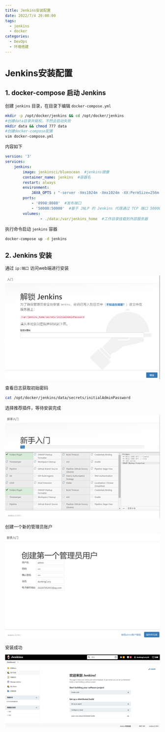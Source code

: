 ```yaml
---
title: Jenkins安装配置
date: 2022/7/4 20:00:00
tags: 
  - jenkins
  - docker
categories: 
  - DevOps
  - 环境搭建
---
```


# Jenkins安装配置



## 1. docker-compose 启动 Jenkins

创建 `jenkins` 目录，在目录下编辑 `docker-compose.yml` 

```bash
mkdir -p /opt/docker/jenkins && cd /opt/docker/jenkins
#创建data目录并赋权，不然会启动失败
mkdir data && chmod 777 data
#创建docker-compose配置
vim docker-compose.yml
```

内容如下

```yaml
version: '3'
services:
    jenkins:
        image: jenkinsci/blueocean  #jenkins镜像
        container_name: jenkins  #容器名
        restart: always
        environment:
            JAVA_OPTS : "-server -Xms1024m -Xmx1024m -XX:PermSize=256m -XX:MaxPermSize=512m"
        ports:
            - '8998:8080'  #发布端口
            - '50000:50000'  #基于 JNLP 的 Jenkins 代理通过 TCP 端口 50000 与 Jenkins master 进行通信
        volumes:
                - ./data:/var/jenkins_home  #工作目录挂载到外部服务器
```

执行命令启动 `jenkins` 容器

```bash
docker-compose up -d jenkins
```



## 2. Jenkins 安装

通过 `ip:端口` 访问web端进行安装

![1657024634835](../blog-assets/Jenkins安装配置及实现CI/1657024634835.png)

查看日志获取初始密码

```bash
cat /opt/docker/jenkins/data/secrets/initialAdminPassword 
```

选择推荐插件，等待安装完成

![1657025555952](../blog-assets/Jenkins安装配置及实现CI/1657025555952.png)

创建一个新的管理员账户

![1657025661533](../blog-assets/Jenkins安装配置及实现CI/1657025661533.png)

安装成功

![1657025778183](../blog-assets/Jenkins安装配置及实现CI/1657025778183.png)